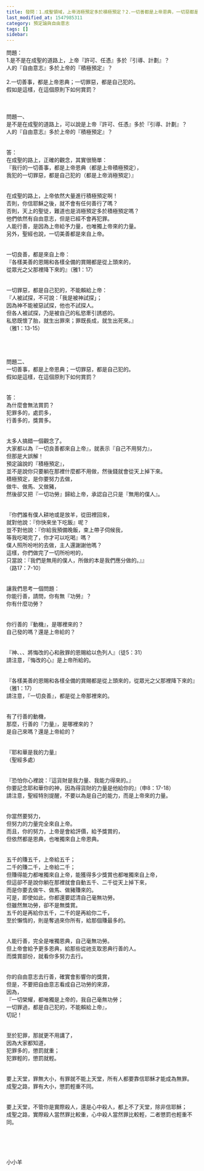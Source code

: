 ```yaml
---
title: 發問：1.成聖領域，上帝消極預定多於積極預定？2.一切善都是上帝恩典，一切惡都是自己犯的，那如何賞罰？
last_modified_at: 1547985311
category: 預定論與自由意志
tags: []
sidebar: 
---
```


<p>問題：<br/>1.是不是在成聖的道路上，上帝『許可、任憑』多於『引導、計劃』？<br/>人的『自由意志』多於上帝的『積極預定』？<br/><br/>2.一切善事，都是上帝恩典；一切罪惡，都是自己犯的。<br/> 假如是這樣，在這個原則下如何賞罰？<br/><!--more--><br/><br/><br/>問題一、<br/>是不是在成聖的道路上，可以說是上帝『許可、任憑』多於『引導、計劃』？<br/>人的『自由意志』多於上帝的『積極預定』？<br/><br/><br/>答：<br/>在成聖的路上，正確的觀念，其實很簡單：<br/>『我行的一切善事，都是上帝恩典（都是上帝積極預定），<br/>我犯的一切罪惡，都是自己犯的（都是上帝消極預定）』<br/> <br/><br/>在成聖的路上，上帝依然大量進行積極預定啊！<br/>否則，你信耶穌之後，就不會有任何善行了嗎？<br/>否則，天上的聖徒，難道也是消極預定多於積極預定嗎？<br/>他們依然有自由意志，但是已經不會再犯罪。<br/>人能行善，是因為上帝給予力量，也唯獨上帝來的力量。<br/>另外，聖經也說，一切美善都是來自上帝。<br/> <br/><br/>一切良善，都是來自上帝：<br/>『各樣美善的恩賜和各樣全備的賞賜都是從上頭來的，<br/>從眾光之父那裡降下來的』（雅1：17）<br/> <br/><br/>一切罪惡，都是自己犯的，不能賴給上帝：<br/>『人被試探，不可說：「我是被神試探」；<br/>因為神不能被惡試探，他也不試探人。<br/>但各人被試探，乃是被自己的私慾牽引誘惑的。<br/>私慾既懷了胎，就生出罪來；罪既長成，就生出死來。』<br/>（雅1：13-15）<br/> <br/><br/><br/><br/>問題二、<br/>一切善事，都是上帝恩典；一切罪惡，都是自己犯的。<br/> 假如是這樣，在這個原則下如何賞罰？<br/><br/><br/>答：<br/>為什麼會無法賞罰？<br/>犯罪多的，處罰多，<br/>行善多的，獎賞多。<br/><br/><br/>太多人搞錯一個觀念了。<br/>大家都以為『一切良善都來自上帝』，就表示『自己不用努力』，<br/>但那是大誤解！<br/>預定論說的『積極預定』，<br/>並不是說你只要躺在那裡什麼都不用做，然後錢就會從天上掉下來。<br/>積極預定，是你要努力去做，<br/>做牛、做馬、又做豬，<br/>然後卻又把『一切功勞』歸給上帝，承認自己只是『無用的僕人』。<br/><br/><br/>『你們誰有僕人耕地或是放羊，從田裡回來，<br/>就對他說：『你快來坐下吃飯』呢？<br/>豈不對他說：『你給我預備晚飯，束上帶子伺候我，<br/>等我吃喝完了，你才可以吃喝』嗎？<br/>僕人照所吩咐的去做，主人還謝謝他嗎？<br/>這樣，你們做完了一切所吩咐的，<br/>只當說：『我們是無用的僕人，所做的本是我們應分做的。』』<br/>（路17：7-10）<br/><br/><br/>讓我們思考一個問題： <br/>你能行善，請問，你有無『功勞』？<br/>你有什麼功勞？<br/><br/><br/>你行善的『動機』，是哪裡來的？<br/>自己發的嗎？還是上帝給的？<br/><br/><br/>『神、、、將悔改的心和赦罪的恩賜給以色列人』（徒5：31）<br/>請注意，『悔改的心』是上帝所給的。<br/><br/><br/>『各樣美善的恩賜和各樣全備的賞賜都是從上頭來的，從眾光之父那裡降下來的』<br/>（雅1：17）<br/>請注意，『一切良善』，都是從上帝那裡來的。<br/><br/><br/>有了行善的動機，<br/>那麼，行善的『力量』，是哪裡來的？<br/>是自己來嗎？還是上帝給的？<br/><br/><br/>『耶和華是我的力量』<br/>（聖經多處）<br/><br/><br/>『恐怕你心裡說：『這貨財是我力量、我能力得來的。』<br/>你要記念耶和華你的神，因為得貨財的力量是他給你的』（申8：17-18）<br/>請注意，聖經特別提醒，不要以為是自己的能力，而是上帝來的力量。<br/><br/><br/>你當然要努力，<br/>但努力的力量完全來自上帝。<br/>而且，你的努力，上帝是會給評價，給予獎賞的，<br/>但依然都是恩典，也唯獨來自上帝恩典。<br/><br/><br/>五千的賺五千，上帝給五千；<br/>二千的賺二千，上帝給二千；<br/>但賺得能力都唯獨來自上帝，能獲得多少獎賞也都唯獨來自上帝，<br/>但這卻不是說你躺在那裡就會自動五千、二千從天上掉下來，<br/>而是你要去做牛、做馬、做豬賺來的。<br/>可是，即使如此，你都還要認清自己毫無功勞。<br/>但雖然無功勞，卻不是無獎賞。<br/>五千的是再給你五千，二千的是再給你二千，<br/>至於懶惰的，則是奪過來你所有，給那個賺最多的。<br/> <br/><br/>人能行善，完全是唯獨恩典，自己毫無功勞。<br/>但上帝會給予更多恩典，給那些從祂支取恩典行善的人。<br/>而獎賞部份，就看你多努力去行。<br/> <br/><br/>你的自由意志去行善，確實會影響你的獎賞，<br/>但是，不要把自由意志看成自己功勞的來源，<br/>因為，<br/>『一切榮耀，都唯獨是上帝的，我自己毫無功勞；<br/>一切罪過，都是自己犯的，不能賴給上帝』，<br/>切記！<br/> <br/><br/>至於犯罪，那就更不用講了，<br/>因為大家都知道，<br/>犯罪多的，懲罰就重；<br/>犯罪輕的，懲罰就輕。<br/><br/><br/>要上天堂，罪無大小，有罪就不能上天堂，所有人都要靠信耶穌才能成為無罪。<br/>成聖之路，罪有大小，懲罰輕重不同。<br/><br/><br/>要上天堂，不管你是實際殺人，還是心中殺人，都上不了天堂，除非信耶穌；<br/>成聖之路，實際殺人當然罪比較重，心中殺人當然罪比較輕，二者懲罰也輕重不同。<br/><br/><br/><br/><br/><br/>小小羊<br/><br/><br/><br/></p>